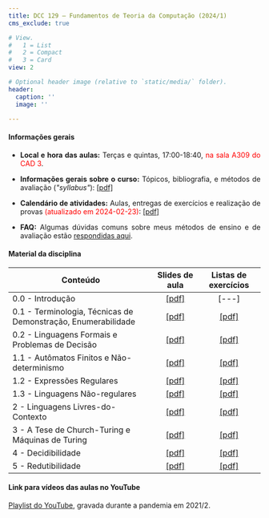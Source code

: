 ```yaml
---
title: DCC 129 – Fundamentos de Teoria da Computação (2024/1)
cms_exclude: true

# View.
#   1 = List
#   2 = Compact
#   3 = Card
view: 2

# Optional header image (relative to `static/media/` folder).
header:
  caption: ''
  image: ''

---
```


<div style="text-align: justify"> 

#### Informações gerais

- **Local e hora das aulas:** Terças e quintas, 17:00-18:40, <span style="color:red">na sala A309 do CAD 3</span>.

- **Informações gerais sobre o curso:** Tópicos, bibliografia, e métodos de avaliação (*"syllabus"*): [[pdf]](https://homepages.dcc.ufmg.br/~msalvim/courses/ftc/Aula0.0_InformacoesGerais%5bstill%5d.pdf)

- **Calendário de atividades:** Aulas, entregas de exercícios e realização de provas <span style="color:red">(atualizado em 2024-02-23)</span>: [[pdf]](https://homepages.dcc.ufmg.br/~msalvim/courses/ftc/FTC-2024-1%20-%20Cronograma.pdf)

<!-- - <span style="color:red">**Seminários:**</span>
    - <span style="color:red">Instruções:</span> [[pdf]](https://homepages.dcc.ufmg.br/~msalvim/courses/ftc/seminario%5binstrucoes%5d.pdf)
    - <span style="color:red">Grupos, tópicos e datas de apresentação:</span> [[pdf]](https://homepages.dcc.ufmg.br/~msalvim/courses/ftc/seminarios%5bgrupos-topicos%5d.pdf) -->

- **FAQ:** Algumas dúvidas comuns sobre meus métodos de ensino e de avaliação estão [respondidas aqui](../../faqs/teaching-grading/).

#### Material da disciplina

| Conteúdo | Slides de aula | Listas de exercícios |
| --- | :---: | :---: | 
| 0.0 - Introdução | [[pdf]](https://homepages.dcc.ufmg.br/~msalvim/courses/ftc/Aula0.0_Introducao%5bstill%5d.pdf) |[---] | 
| 0.1 - Terminologia, Técnicas de Demonstração, Enumerabilidade | [[pdf]](https://homepages.dcc.ufmg.br/~msalvim/courses/ftc/Aula0.1_TecnicasDemonstracao-Enumerabilidade%5bstill%5d.pdf) | [[pdf]](https://homepages.dcc.ufmg.br/~msalvim/courses/ftc/Lista0.1_TecnicasDemonstracao-Enumerabilidade%5bquestoes%5d.pdf) | 
| 0.2 - Linguagens Formais e Problemas de Decisão | [[pdf]](https://homepages.dcc.ufmg.br/~msalvim/courses/ftc/Aula0.2_LingFormais-PDs%5bstill%5d.pdf) | [[pdf]](https://homepages.dcc.ufmg.br/~msalvim/courses/ftc/Lista0.2_LingFormais-PDs%5bquestoes%5d.pdf) | 
| 1.1 - Autômatos Finitos e Não-determinismo | [[pdf]](https://homepages.dcc.ufmg.br/~msalvim/courses/ftc/Aula1.1_AFDs-AFNs%5bstill%5d.pdf) | [[pdf]](https://homepages.dcc.ufmg.br/~msalvim/courses/ftc/Lista1.1_AFDs-AFNs%5bquestoes%5d.pdf) | 
| 1.2 - Expressões Regulares | [[pdf]](https://homepages.dcc.ufmg.br/~msalvim/courses/ftc/Aula1.2_ExpressoesRegulares%5bstill%5d.pdf) | [[pdf]](https://homepages.dcc.ufmg.br/~msalvim/courses/ftc/Lista1.2_ExpressoesRegulares%5bquestoes%5d.pdf) | 
| 1.3 - Linguagens Não-regulares | [[pdf]](https://homepages.dcc.ufmg.br/~msalvim/courses/ftc/Aula1.3_LingNaoRegulares%5bstill%5d.pdf) | [[pdf]](https://homepages.dcc.ufmg.br/~msalvim/courses/ftc/Lista1.3_LingNaoRegulares%5bquestoes%5d.pdf) | 
| 2 - Linguagens Livres-do-Contexto | [[pdf]](https://homepages.dcc.ufmg.br/~msalvim/courses/ftc/Aula2_LingLivresContexto%5bstill%5d.pdf) | [[pdf]](https://homepages.dcc.ufmg.br/~msalvim/courses/ftc/Lista2_LingLivresContexto%5bquestoes%5d.pdf) | 
| 3 - A Tese de Church-Turing e Máquinas de Turing | [[pdf]](https://homepages.dcc.ufmg.br/~msalvim/courses/ftc/Aula3_TeseChurchTuring-MTs%5bstill%5d.pdf) | [[pdf]](https://homepages.dcc.ufmg.br/~msalvim/courses/ftc/Lista3_TeseChurchTuring-MTs%5bquestoes%5d.pdf) | 
| 4 - Decidibilidade | [[pdf]](https://homepages.dcc.ufmg.br/~msalvim/courses/ftc/Aula4_Decidibilidade%5bstill%5d.pdf) | [[pdf]](https://homepages.dcc.ufmg.br/~msalvim/courses/ftc/Lista4_Decidibilidade%5bquestoes%5d.pdf) | 
| 5 - Redutibilidade | [[pdf]](https://homepages.dcc.ufmg.br/~msalvim/courses/ftc/Aula5_Redutibilidade%5bstill%5d.pdf) | [[pdf]](https://homepages.dcc.ufmg.br/~msalvim/courses/ftc/Lista5_Redutibilidade%5bquestoes%5d.pdf) |

####  Link para vídeos das aulas no YouTube

 
[Playlist do YouTube](https://www.youtube.com/playlist?list=PLthT0cpFNWk_FMiKxsQQ9S8m_JmsA7r-L), gravada durante a pandemia em 2021/2.


</div>